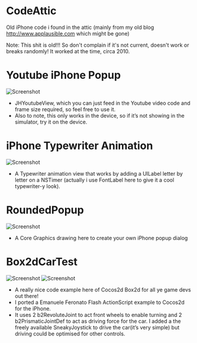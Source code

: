 CodeAttic
=========

Old iPhone code i found in the attic (mainly from my old blog http://www.applausible.com which might be gone)

Note: This shit is old!!! So don't complain if it's not current, doesn't work or breaks randomly! It worked at the time, circa 2010.


Youtube iPhone Popup
==========================

![Screenshot](https://raw.github.com/jeffhodnett/CodeAttic/master/YoutubePopup/screnshot.png)

* JHYoutubeView, which you can just feed in the Youtube video code and frame size required, so feel free to use it.
* Also to note, this only works in the device, so if it’s not showing in the simulator, try it on the device.

iPhone Typewriter Animation
==========================

![Screenshot](https://raw.github.com/jeffhodnett/CodeAttic/master/TypewriterAnimation/screnshot.png)

* A Typewriter animation view that works by adding a UILabel letter by letter on a NSTimer (actually i use FontLabel here to give it a cool typewriter-y look).

RoundedPopup
==========================

![Screenshot](https://raw.github.com/jeffhodnett/CodeAttic/master/RoundedPopup/screnshot.png)

* A Core Graphics drawing here to create your own iPhone popup dialog

Box2dCarTest
==========================

![Screenshot](https://raw.github.com/jeffhodnett/CodeAttic/master/Box2dCarTest/screenshot1.png)
![Screenshot](https://raw.github.com/jeffhodnett/CodeAttic/master/Box2dCarTest/screnshot2.png)

* A really nice code example here of Cocos2d Box2d for all ye game devs out there!
* I ported a Emanuele Feronato Flash ActionScript example to Cocos2d for the iPhone.
* It uses 2 b2RevoluteJoint to act front wheels to enable turning and 2 b2PrismaticJointDef to act as driving force for the car. I added a the freely available SneakyJoystick to drive the car(it’s very simple) but driving could be optimised for other controls.